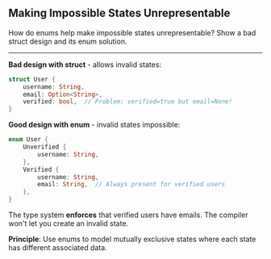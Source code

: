 ## Making Impossible States Unrepresentable

How do enums help make impossible states unrepresentable? Show a bad struct design and its enum solution.

---

**Bad design with struct** - allows invalid states:
```rust
struct User {
    username: String,
    email: Option<String>,
    verified: bool,  // Problem: verified=true but email=None!
}
```

**Good design with enum** - invalid states impossible:
```rust
enum User {
    Unverified {
        username: String,
    },
    Verified {
        username: String,
        email: String,  // Always present for verified users
    },
}
```

The type system **enforces** that verified users have emails. The compiler won't let you create an invalid state.

**Principle**: Use enums to model mutually exclusive states where each state has different associated data.

